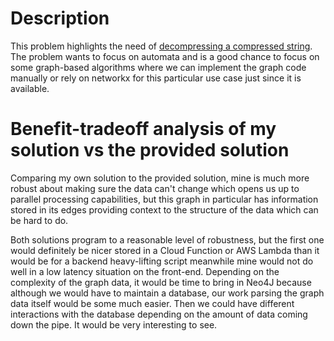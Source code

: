 # Description
This problem highlights the need of [decompressing a compressed string](https://techdevguide.withgoogle.com/resources/former-interview-question-compression-and-decompression/#!).
The problem wants to focus on automata and is a good chance to focus on some graph-based algorithms where we can implement the graph code manually or rely on networkx for this particular use case just since it is available.

# Benefit-tradeoff analysis of my solution vs the provided solution
Comparing my own solution to the provided solution, mine is much more robust about making sure the data can't change which opens us up to parallel processing capabilities, but this graph in particular has information stored in its edges providing context to the structure of the data which can be hard to do.

Both solutions program to a reasonable level of robustness, but the first one would definitely be nicer stored in a Cloud Function or AWS Lambda than it would be for a backend heavy-lifting script meanwhile mine would not do well in a low latency situation on the front-end. Depending on the complexity of the graph data, it would be time to bring in Neo4J because although we would have to maintain a database, our work parsing the graph data itself would be some much easier. Then we could have different interactions with the database depending on the amount of data coming down the pipe. It would be very interesting to see.
